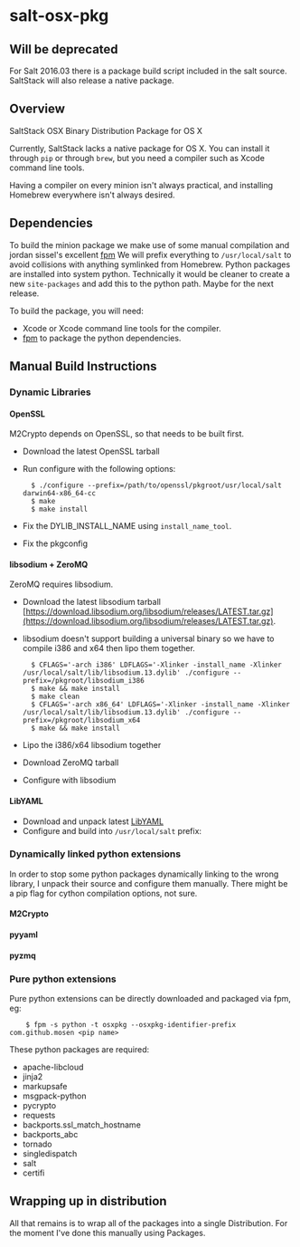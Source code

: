 # salt-osx-pkg

## Will be deprecated

For Salt 2016.03 there is a package build script included in the salt source.
SaltStack will also release a native package.

## Overview

SaltStack OSX Binary Distribution Package for OS X

Currently, SaltStack lacks a native package for OS X.
You can install it through `pip` or through `brew`, but you need a compiler such as Xcode command line tools.

Having a compiler on every minion isn't always practical, and installing Homebrew everywhere isn't always desired.

## Dependencies

To build the minion package we make use of some manual compilation and jordan sissel's excellent [fpm](https://github.com/jordansissel/fpm)
We will prefix everything to `/usr/local/salt` to avoid collisions with anything symlinked from Homebrew.
Python packages are installed into system python. Technically it would be cleaner to create a new `site-packages` and add
this to the python path. Maybe for the next release.

To build the package, you will need:

- Xcode or Xcode command line tools for the compiler.
- [fpm](https://github.com/jordansissel/fpm) to package the python dependencies.

## Manual Build Instructions

### Dynamic Libraries

#### OpenSSL

M2Crypto depends on OpenSSL, so that needs to be built first.

- Download the latest OpenSSL tarball
- Run configure with the following options:

        $ ./configure --prefix=/path/to/openssl/pkgroot/usr/local/salt darwin64-x86_64-cc
        $ make
        $ make install
    
- Fix the DYLIB_INSTALL_NAME using `install_name_tool`.
- Fix the pkgconfig

#### libsodium + ZeroMQ

ZeroMQ requires libsodium.

- Download the latest libsodium tarball [https://download.libsodium.org/libsodium/releases/LATEST.tar.gz](https://download.libsodium.org/libsodium/releases/LATEST.tar.gz).
- libsodium doesn't support building a universal binary so we have to compile i386 and x64 then lipo them together.

        $ CFLAGS='-arch i386' LDFLAGS='-Xlinker -install_name -Xlinker /usr/local/salt/lib/libsodium.13.dylib' ./configure --prefix=/pkgroot/libsodium_i386
        $ make && make install
        $ make clean
        $ CFLAGS='-arch x86_64' LDFLAGS='-Xlinker -install_name -Xlinker /usr/local/salt/lib/libsodium.13.dylib' ./configure --prefix=/pkgroot/libsodium_x64
        $ make && make install
        
- Lipo the i386/x64 libsodium together

- Download ZeroMQ tarball
- Configure with libsodium

#### LibYAML

- Download and unpack latest [LibYAML](http://pyyaml.org/download/libyaml/yaml-0.1.5.tar.gz)
- Configure and build into `/usr/local/salt` prefix:

### Dynamically linked python extensions

In order to stop some python packages dynamically linking to the wrong library, I unpack their source and configure
them manually. There might be a pip flag for cython compilation options, not sure.

#### M2Crypto

#### pyyaml

#### pyzmq




### Pure python extensions

Pure python extensions can be directly downloaded and packaged via fpm, eg:

        $ fpm -s python -t osxpkg --osxpkg-identifier-prefix com.github.mosen <pip name>
         
These python packages are required:

- apache-libcloud
- jinja2
- markupsafe
- msgpack-python
- pycrypto
- requests
- backports.ssl_match_hostname
- backports_abc
- tornado
- singledispatch
- salt
- certifi

## Wrapping up in distribution

All that remains is to wrap all of the packages into a single Distribution.
For the moment I've done this manually using Packages.

        